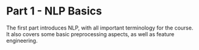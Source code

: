# Part 1 - NLP Basics

The first part introduces NLP, with all important terminology for the course. 
It also covers some basic preprocessing aspects, as well as feature engineering.
